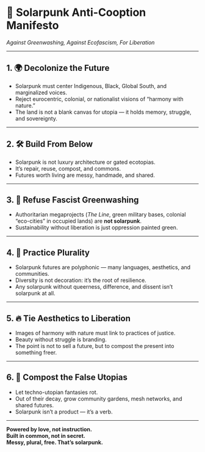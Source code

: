 # 🌱 Solarpunk Anti-Cooption Manifesto
*Against Greenwashing, Against Ecofascism, For Liberation*

---

## 1. 🌍 Decolonize the Future
- Solarpunk must center Indigenous, Black, Global South, and marginalized voices.  
- Reject eurocentric, colonial, or nationalist visions of “harmony with nature.”  
- The land is not a blank canvas for utopia — it holds memory, struggle, and sovereignty.  

---

## 2. 🛠 Build From Below
- Solarpunk is not luxury architecture or gated ecotopias.  
- It’s repair, reuse, compost, and commons.  
- Futures worth living are messy, handmade, and shared.  

---

## 3. 🚫 Refuse Fascist Greenwashing
- Authoritarian megaprojects (*The Line*, green military bases, colonial “eco-cities” in occupied lands) are **not solarpunk**.  
- Sustainability without liberation is just oppression painted green.  

---

## 4. 🤝 Practice Plurality
- Solarpunk futures are polyphonic — many languages, aesthetics, and communities.  
- Diversity is not decoration: it’s the root of resilience.  
- Any solarpunk without queerness, difference, and dissent isn’t solarpunk at all.  

---

## 5. 🔥 Tie Aesthetics to Liberation
- Images of harmony with nature must link to practices of justice.  
- Beauty without struggle is branding.  
- The point is not to sell a future, but to compost the present into something freer.  

---

## 6. 🌱 Compost the False Utopias
- Let techno-utopian fantasies rot.  
- Out of their decay, grow community gardens, mesh networks, and shared futures.  
- Solarpunk isn’t a product — it’s a verb.  

---

**Powered by love, not instruction.  
Built in common, not in secret.  
Messy, plural, free. That’s solarpunk.**

